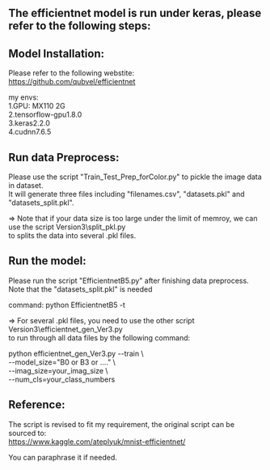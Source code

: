 ## The efficientnet model is run under keras, please refer to the following steps:

## Model Installation:
Please refer to the following webstite:  
https://github.com/qubvel/efficientnet

my envs:   
1.GPU: MX110 2G  
2.tensorflow-gpu1.8.0  
3.keras2.2.0  
4.cudnn7.6.5

## Run data Preprocess:
Please use the script "Train_Test_Prep_forColor.py" to pickle the image data in dataset.  
It will generate three files including "filenames.csv", "datasets.pkl" and "datasets_split.pkl".  

=> Note that if your data size is too large under the limit of memroy, we can use the script Version3\split_pkl.py   
to splits the data into several .pkl files.


## Run the model:
Please run the script "EfficientnetB5.py" after finishing data preprocess.  
Note that the "datasets_split.pkl" is needed

command: python EfficientnetB5 -t  

=> For several .pkl files, you need to use the other script Version3\efficientnet_gen_Ver3.py  
to run through all data files by the following command:  

python efficientnet_gen_Ver3.py --train \  
--model_size="B0 or B3 or ...." \  
--imag_size=your_imag_size \  
--num_cls=your_class_numbers  


## Reference:
The script is revised to fit my requirement, the original script can be sourced to:  
https://www.kaggle.com/ateplyuk/mnist-efficientnet/  

You can paraphrase it if needed.

